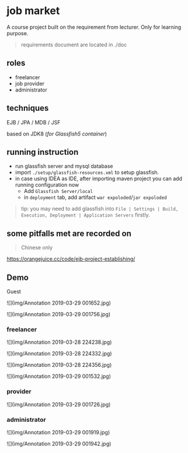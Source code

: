 # job market
A course project built on the requirement from lecturer. Only for learning purpose.

> requirements document are located in ./doc

## roles
- freelancer
- job provider
- administrator

## techniques
EJB / JPA / MDB / JSF     

based on JDK8
(*for Glassfish5 container*)

## running instruction
- run glassfish server and mysql database
- import `./setup/glassfish-resources.xml` to setup glassfish.
- in case using IDEA as IDE, after importing maven project you can add running configuration now
    - Add `Glassfish Server/local`
    - in `deployment` tab, add artifact `war expoloded`/`jar expoloded`

> tip: you may need to add glassfish into `File | Settings | Build, Execution, Deployment | Application Servers` firstly.

## some pitfalls met are recorded on 

> Chinese only

<https://orangejuice.cc/code/ejb-project-establishing/>

## Demo

Guest

![](img/Annotation 2019-03-29 001652.jpg)

![](img/Annotation 2019-03-29 001756.jpg)

### freelancer

![](img/Annotation 2019-03-28 224238.jpg)

![](img/Annotation 2019-03-28 224332.jpg)

![](img/Annotation 2019-03-28 224356.jpg)

![](img/Annotation 2019-03-29 001532.jpg)

### provider

![](img/Annotation 2019-03-29 001726.jpg)

### administrator

![](img/Annotation 2019-03-29 001919.jpg)

![](img/Annotation 2019-03-29 001942.jpg)

